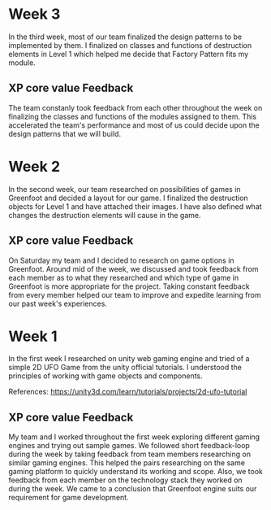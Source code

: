 # Week 3

In the third week, most of our team finalized the design patterns to be implemented by them. I finalized on classes and functions of destruction elements in Level 1 which helped me decide that Factory Pattern fits my module.

## XP core value Feedback

The team constanly took feedback from each other throughout the week on finalizing the classes and functions of the modules assigned to them. This accelerated the team's performance and most of us could decide upon the design patterns that we will build.

# Week 2

In the second week, our team researched on possibilities of games in Greenfoot and decided a layout for our game. I finalized the destruction objects for Level 1 and have attached their images. I have also defined what changes the destruction elements will cause in the game.

## XP core value Feedback

On Saturday my team and I decided to research on game options in Greenfoot. Around mid of the week, we discussed and took feedback from each member as to what they researched and which type of game in Greenfoot is more appropriate for the project. Taking constant feedback from every member helped our team to improve and expedite learning from our past week's experiences.

# Week 1

In the first week I researched on unity web gaming engine and tried of a simple 2D UFO Game from the unity official 
tutorials. I understood the principles of working with game objects and components.

References: https://unity3d.com/learn/tutorials/projects/2d-ufo-tutorial


## XP core value Feedback
My team and I worked throughout the first week exploring different gaming engines and trying out sample games. We followed
short feedback-loop during the week by taking feedback from team members researching on similar gaming engines. This helped 
the pairs researching on the same gaming platform to quickly understand its working and scope. Also, we took feedback from 
each member on the technology stack they worked on during the week. We came to a conclusion that Greenfoot engine suits our 
requirement for game development.
